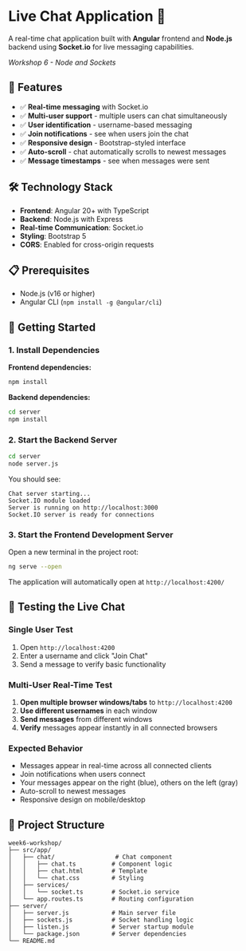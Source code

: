 # Live Chat Application 💬

A real-time chat application built with **Angular** frontend and **Node.js** backend using **Socket.io** for live messaging capabilities.

*Workshop 6 - Node and Sockets*

## 🚀 Features

- ✅ **Real-time messaging** with Socket.io
- ✅ **Multi-user support** - multiple users can chat simultaneously  
- ✅ **User identification** - username-based messaging
- ✅ **Join notifications** - see when users join the chat
- ✅ **Responsive design** - Bootstrap-styled interface
- ✅ **Auto-scroll** - chat automatically scrolls to newest messages
- ✅ **Message timestamps** - see when messages were sent

## 🛠️ Technology Stack

- **Frontend**: Angular 20+ with TypeScript
- **Backend**: Node.js with Express
- **Real-time Communication**: Socket.io
- **Styling**: Bootstrap 5
- **CORS**: Enabled for cross-origin requests

## 📋 Prerequisites

- Node.js (v16 or higher)
- Angular CLI (`npm install -g @angular/cli`)

## 🚀 Getting Started

### 1. Install Dependencies

**Frontend dependencies:**

```bash
npm install
```

**Backend dependencies:**

```bash
cd server
npm install
```

### 2. Start the Backend Server

```bash
cd server
node server.js
```

You should see:

```
Chat server starting...
Socket.IO module loaded
Server is running on http://localhost:3000
Socket.IO server is ready for connections
```

### 3. Start the Frontend Development Server

Open a new terminal in the project root:

```bash
ng serve --open
```

The application will automatically open at `http://localhost:4200/`

## 🧪 Testing the Live Chat

### Single User Test

1. Open `http://localhost:4200`
2. Enter a username and click "Join Chat"
3. Send a message to verify basic functionality

### Multi-User Real-Time Test

1. **Open multiple browser windows/tabs** to `http://localhost:4200`
2. **Use different usernames** in each window
3. **Send messages** from different windows
4. **Verify** messages appear instantly in all connected browsers

### Expected Behavior

- Messages appear in real-time across all connected clients
- Join notifications when users connect
- Your messages appear on the right (blue), others on the left (gray)
- Auto-scroll to newest messages
- Responsive design on mobile/desktop

## 📁 Project Structure

```
week6-workshop/
├── src/app/
│   ├── chat/                 # Chat component
│   │   ├── chat.ts          # Component logic
│   │   ├── chat.html        # Template
│   │   └── chat.css         # Styling
│   ├── services/
│   │   └── socket.ts        # Socket.io service
│   └── app.routes.ts        # Routing configuration
├── server/
│   ├── server.js            # Main server file
│   ├── sockets.js           # Socket handling logic
│   ├── listen.js            # Server startup module
│   └── package.json         # Server dependencies
└── README.md
```
